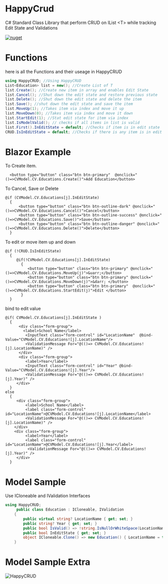 # HappyCrud
C# Standard Class Library that perform CRUD on IList &lt;T> while tracking Edit State and Validations 

[![nuget](https://user-images.githubusercontent.com/55330747/137058843-2cd885d8-223a-4954-8c13-67bfcb41ff99.png)](https://www.nuget.org/packages/Arora.HappyCRUD/)

# Functions
here is all the Functions and their useage in HappyCRUD
   ```csharp
using HappyCRUD; //Using HappyCRUD 
List<Education> list = new(); //Create List of T
list.Create(); //Create new item in array and enables Edit State
list.Cancel(); //Shut down the edit state and restore previous state 
list.Delete(); //Shut down the edit state and delete the item
list.Save(); //shut down the edit state and save the item
list.MoveUp(1); //Takes item via index and move it up
list.MoveDown(0); //Takes item via index and move it down
list.StartEdit(1); //Stat edit state for item via index
list.IsModelValid(); // checks if all items in list is valid
list.First().InEditState = default; //Checks if item is in edit state 
CRUD.IsInEditState = default; //Checks if there is any item is in edit state in the whole model. 
```
# Blazor Example 
To Create item.
```razor
  <button type="button" class="btn btn-primary"  @onclick="()=>CVModel.CV.Educations.Create()">Add Education</button>
```
To Cancel, Save or Delete
```razor
@if (CVModel.CV.Educations[j].InEditState)
  {                   
      <button type="button" class="btn btn-outline-dark" @onclick="()=>CVModel.CV.Educations.Cancel()">Cancel</button>
      <button type="button" class="btn btn-outline-success" @onclick="()=>CVModel.CV.Educations.Save()">Save</button>
      <button type="button" class="btn btn-outline-danger" @onclick="()=>CVModel.CV.Educations.Delete()">Delete</button>
  }
```
To edit  or move item up and down
```razor
@if (!CRUD.IsInEditState)
  {
     @if(!CVModel.CV.Educations[j].InEditState)
       {
          <button type="button" class="btn btn-primary" @onclick="()=>CVModel.CV.Educations.MoveUp(j)">&uarr;</button>
          <button type="button" class="btn btn-primary" @onclick="()=>CVModel.CV.Educations.MoveDown(j)">&darr; </button>
          <button type="button" class="btn btn-primary"  @onclick="()=>CVModel.CV.Educations.StartEdit(j)">Edit </button>
       }
  }   
 ```
 bind to edit value
 ```razor
 @if( CVModel.CV.Educations[j].InEditState )
   {
       <div class="form-group">
         <label>School Name</label>
          <InputText class="form-control" id="LocationName"  @bind-Value="CVModel.CV.Educations![j].LocationName"/>
          <ValidationMessage For="@(()=> CVModel.CV.Educations![j].LocationName)" />
       </div> 
       <div class="form-group">
          <label>Year</label>
          <InputText class="form-control" id="Year" @bind-Value="CVModel.CV.Educations![j].Year"/>
          <ValidationMessage For="@(()=> CVModel.CV.Educations![j].Year)" />
      </div>
   }
else
   {
      <div class="form-group">
          <label>School Name</label>
          <label class="form-control" id="LocationName">@CVModel.CV.Educations![j].LocationName</label>
          <ValidationMessage For="@(()=> CVModel.CV.Educations![j].LocationName)" />
     </div> 
     <div class="form-group">
          <label>Year</label>
          <label class="form-control" id="LocationName">@CVModel.CV.Educations![j].Year</label>
           <ValidationMessage For="@(()=> CVModel.CV.Educations![j].Year)" />
      </div>    
   }
 ```
# Model Sample
Use ICloneable and IValidation Interfaces
```C#
using HappyCRUD;
     public class Education : ICloneable, IValidation
    {
        public virtual string? LocationName { get; set; }
        public string? Year { get; set; }
        public bool IsValid() => !string.IsNullOrWhiteSpace(LocationName) && !string.IsNullOrWhiteSpace(Year);
        public bool InEditState { get; set; }
        object ICloneable.Clone() => new Education() { LocationName = this.LocationName, Year = this.Year };
    }
```
# Model Sample Extra
  ![HappyCRUD](https://user-images.githubusercontent.com/55330747/156047501-9231debe-7b5c-4fdf-bf1d-1060f731434c.jpg)


